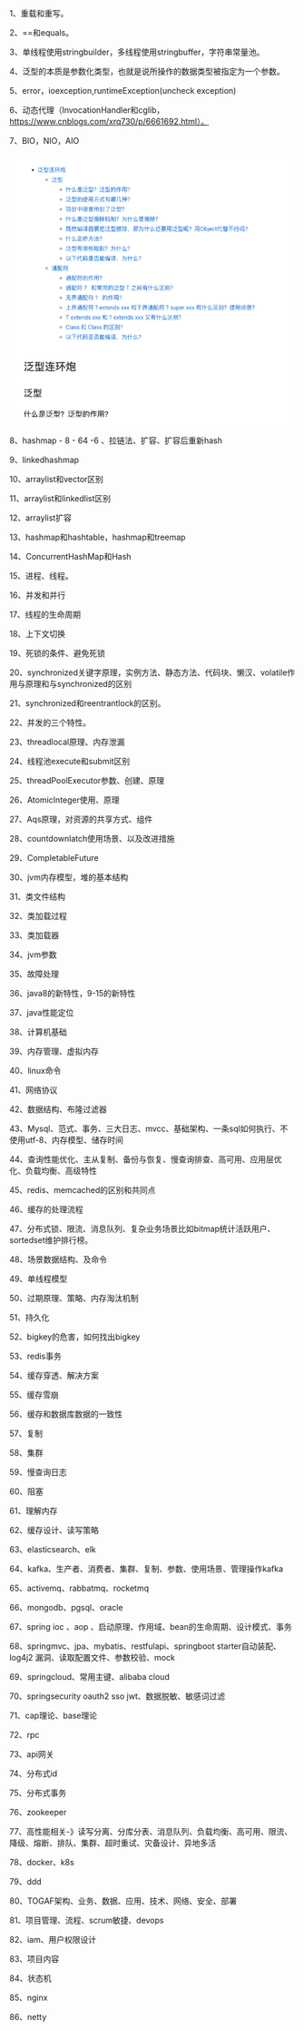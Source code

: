 1、重载和重写。

2、==和equals。

3、单线程使用stringbuilder，多线程使用stringbuffer，字符串常量池。

4、泛型的本质是参数化类型，也就是说所操作的数据类型被指定为一个参数。

5、error，ioexception,runtimeException(uncheck exception)

6、动态代理（InvocationHandler和cglib，https://www.cnblogs.com/xrq730/p/6661692.html）。

7、BIO，NIO，AIO

![image-20220209113757834.png](./picture/image-20220209113757834.png)



8、hashmap - 8 - 64 -6 、拉链法、扩容、扩容后重新hash

9、linkedhashmap

10、arraylist和vector区别

11、arraylist和linkedlist区别

12、arraylist扩容

13、hashmap和hashtable，hashmap和treemap

14、ConcurrentHashMap和Hash

15、进程、线程。

16、并发和并行

17、线程的生命周期

18、上下文切换

19、死锁的条件、避免死锁

20、synchronized关键字原理，实例方法、静态方法、代码块、懒汉、volatile作用与原理和与synchronized的区别

21、synchronized和reentrantlock的区别。

22、并发的三个特性。

23、threadlocal原理、内存泄漏

24、线程池execute和submit区别

25、threadPoolExecutor参数、创建、原理

26、AtomicInteger使用、原理

27、Aqs原理，对资源的共享方式、组件

28、countdownlatch使用场景、以及改进措施

29、CompletableFuture

30、jvm内存模型，堆的基本结构

31、类文件结构

32、类加载过程

33、类加载器

34、jvm参数

35、故障处理

36、java8的新特性，9-15的新特性

37、java性能定位

38、计算机基础

39、内存管理、虚拟内存

40、linux命令

41、网络协议

42、数据结构、布隆过滤器

43、Mysql、范式、事务、三大日志、mvcc、基础架构、一条sql如何执行、不使用utf-8、内存模型、储存时间

44、查询性能优化、主从复制、备份与恢复、慢查询排查、高可用、应用层优化、负载均衡、高级特性

45、redis、memcached的区别和共同点

46、缓存的处理流程

47、分布式锁、限流、消息队列、复杂业务场景比如bitmap统计活跃用户、sortedset维护排行榜。

48、场景数据结构、及命令

49、单线程模型

50、过期原理、策略、内存淘汰机制

51、持久化

52、bigkey的危害，如何找出bigkey

53、redis事务

54、缓存穿透、解决方案

55、缓存雪崩

56、缓存和数据库数据的一致性

57、复制

58、集群

59、慢查询日志

60、阻塞

61、理解内存

62、缓存设计、读写策略

63、elasticsearch、elk

64、kafka、生产者、消费者、集群、复制、参数、使用场景、管理操作kafka

65、activemq、rabbatmq、rocketmq

66、mongodb、pgsql、oracle

67、spring ioc 、aop 、启动原理、作用域、bean的生命周期、设计模式、事务

68、springmvc、jpa、mybatis、restfulapi、springboot starter自动装配、log4j2 漏洞、读取配置文件、参数校验、mock

69、springcloud、常用主键、alibaba cloud

70、springsecurity oauth2 sso jwt、数据脱敏、敏感词过滤

71、cap理论、base理论

72、rpc

73、api网关

74、分布式id

75、分布式事务

76、zookeeper

77、高性能相关-》读写分离、分库分表、消息队列、负载均衡、高可用、限流、降级、熔断、排队、集群、超时重试、灾备设计、异地多活

78、docker、k8s

79、ddd

80、TOGAF架构、业务、数据、应用、技术、网络、安全、部署

81、项目管理、流程、scrum敏捷、devops

82、iam、用户权限设计

83、项目内容

84、状态机

85、nginx

86、netty

